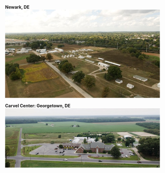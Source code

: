**Newark, DE**
![Image Alt](poultry-farm-aerial.jpeg)

**Carvel Center: Georgetown, DE**
![Image Alt](CarvelCenter.jpg)
